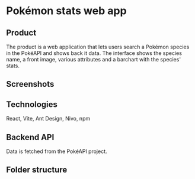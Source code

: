 # Pokémon stats web app

## Product
The product is a web application that lets users search a Pokémon species in the PokéAPI and shows back it data. The interface shows the species name, a front image, various attributes and a barchart with the species' stats.

## Screenshots

## Technologies
React, Vite, Ant Design, Nivo, npm 

## Backend API
Data is fetched from the PokéAPI project.

## Folder structure
